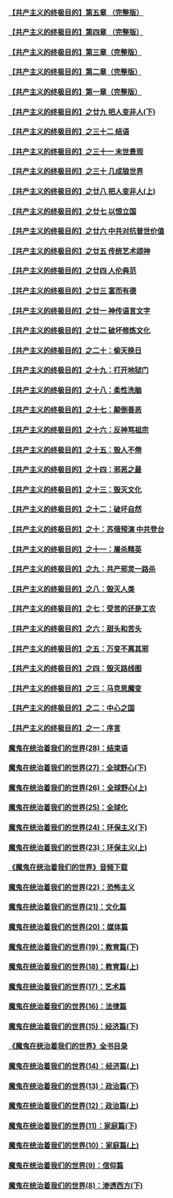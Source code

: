 #### [【共产主义的终极目的】第五章 （完整版）](../pages/nsc422/n11428912.md?t=08132301) 

#### [【共产主义的终极目的】第四章 （完整版）](../pages/nsc422/n11428907.md?t=08132301) 

#### [【共产主义的终极目的】第三章（完整版）](../pages/nsc422/n11428848.md?t=08132301) 

#### [【共产主义的终极目的】第二章（完整版）](../pages/nsc422/n11428831.md?t=08132301) 

#### [【共产主义的终极目的】第一章（完整版）](../pages/nsc422/n11417651.md?t=08132301) 

#### [【共产主义的终极目的】之廿九 把人变非人(下)](../pages/nsc422/n11344140.md?t=08132301) 

#### [【共产主义的终极目的】之三十二 结语](../pages/nsc422/n11360535.md?t=08132301) 

#### [【共产主义的终极目的】之三十一 末世景观](../pages/nsc422/n11351129.md?t=08132301) 

#### [【共产主义的终极目的】之三十 几成狼世界](../pages/nsc422/n11348280.md?t=08132301) 

#### [【共产主义的终极目的】之廿八 把人变非人(上)](../pages/nsc422/n11340492.md?t=08132301) 

#### [【共产主义的终极目的】之廿七 以恨立国](../pages/nsc422/n11336944.md?t=08132301) 

#### [【共产主义的终极目的】之廿六 中共对抗普世价值](../pages/nsc422/n11324785.md?t=08132301) 

#### [【共产主义的终极目的】之廿五 传统艺术颂神](../pages/nsc422/n11296396.md?t=08132301) 

#### [【共产主义的终极目的】之廿四 人伦典范](../pages/nsc422/n11296397.md?t=08132301) 

#### [【共产主义的终极目的】之廿三 富而有德](../pages/nsc422/n11283598.md?t=08132301) 

#### [【共产主义的终极目的】之廿一 神传语言文字](../pages/nsc422/n11263265.md?t=08132301) 

#### [【共产主义的终极目的】之廿二 破坏修炼文化](../pages/nsc422/n11245728.md?t=08132301) 

#### [【共产主义的终极目的】之二十：偷天换日](../pages/nsc422/n11238846.md?t=08132301) 

#### [【共产主义的终极目的】之十九：打开地狱门](../pages/nsc422/n11206376.md?t=08132301) 

#### [【共产主义的终极目的】之十八：柔性洗脑](../pages/nsc422/n11199994.md?t=08132301) 

#### [【共产主义的终极目的】之十七：颠倒善恶](../pages/nsc422/n11179782.md?t=08132301) 

#### [【共产主义的终极目的】之十六：反神骂祖宗](../pages/nsc422/n11166798.md?t=08132301) 

#### [【共产主义的终极目的】之十五：毁人不倦](../pages/nsc422/n11166792.md?t=08132301) 

#### [【共产主义的终极目的】之十四：邪恶之最](../pages/nsc422/n11150249.md?t=08132301) 

#### [【共产主义的终极目的】之十三：毁灭文化](../pages/nsc422/n11135227.md?t=08132301) 

#### [【共产主义的终极目的】之十二：破坏自然](../pages/nsc422/n11135214.md?t=08132301) 

#### [【共产主义的终极目的】之十：苏俄预演 中共登台](../pages/nsc422/n11118424.md?t=08132301) 

#### [【共产主义的终极目的】之十一：屠杀精英](../pages/nsc422/n11118442.md?t=08132301) 

#### [【共产主义的终极目的】之九：共产邪灵一路杀](../pages/nsc422/n11114139.md?t=08132301) 

#### [【共产主义的终极目的】之八：毁灭人类](../pages/nsc422/n11108503.md?t=08132301) 

#### [【共产主义的终极目的】之七：受苦的还是工农](../pages/nsc422/n11101809.md?t=08132301) 

#### [【共产主义的终极目的】之六：甜头和苦头](../pages/nsc422/n11096971.md?t=08132301) 

#### [【共产主义的终极目的】之五：万变不离其邪](../pages/nsc422/n11091285.md?t=08132301) 

#### [【共产主义的终极目的】之四：毁灭路线图](../pages/nsc422/n11086284.md?t=08132301) 

#### [【共产主义的终极目的】之三：马克思魔变](../pages/nsc422/n11061941.md?t=08132301) 

#### [【共产主义的终极目的】之二：中心之国](../pages/nsc422/n11047728.md?t=08132301) 

#### [【共产主义的终极目的】之一：序言](../pages/nsc422/n11086077.md?t=08132301) 

#### [魔鬼在统治着我们的世界(28)：结束语](../pages/nsc422/n10936246.md?t=08132301) 

#### [魔鬼在统治着我们的世界(27)：全球野心(下)](../pages/nsc422/n10928319.md?t=08132301) 

#### [魔鬼在统治着我们的世界(26)：全球野心(上)](../pages/nsc422/n10900318.md?t=08132301) 

#### [魔鬼在统治着我们的世界(25)：全球化](../pages/nsc422/n10788205.md?t=08132301) 

#### [魔鬼在统治着我们的世界(24)：环保主义(下)](../pages/nsc422/n10695307.md?t=08132301) 

#### [魔鬼在统治着我们的世界(23)：环保主义(上)](../pages/nsc422/n10688613.md?t=08132301) 

#### [《魔鬼在统治着我们的世界》音频下载](../pages/nsc422/n10635553.md?t=08132301) 

#### [魔鬼在统治着我们的世界(22)：恐怖主义](../pages/nsc422/n10614727.md?t=08132301) 

#### [魔鬼在统治着我们的世界(21)：文化篇](../pages/nsc422/n10597706.md?t=08132301) 

#### [魔鬼在统治着我们的世界(20)：媒体篇](../pages/nsc422/n10586579.md?t=08132301) 

#### [魔鬼在统治着我们的世界(19)：教育篇(下)](../pages/nsc422/n10564808.md?t=08132301) 

#### [魔鬼在统治着我们的世界(18)：教育篇(上)](../pages/nsc422/n10526970.md?t=08132301) 

#### [魔鬼在统治着我们的世界(17)：艺术篇](../pages/nsc422/n10499093.md?t=08132301) 

#### [魔鬼在统治着我们的世界(16)：法律篇](../pages/nsc422/n10485969.md?t=08132301) 

#### [魔鬼在统治着我们的世界(15)：经济篇(下)](../pages/nsc422/n10469975.md?t=08132301) 

#### [《魔鬼在统治着我们的世界》全书目录](../pages/nsc422/n10464261.md?t=08132301) 

#### [魔鬼在统治着我们的世界(14)：经济篇(上)](../pages/nsc422/n10457370.md?t=08132301) 

#### [魔鬼在统治着我们的世界(13)：政治篇(下)](../pages/nsc422/n10448270.md?t=08132301) 

#### [魔鬼在统治着我们的世界(12)：政治篇(上)](../pages/nsc422/n10444576.md?t=08132301) 

#### [魔鬼在统治着我们的世界(11)：家庭篇(下)](../pages/nsc422/n10440961.md?t=08132301) 

#### [魔鬼在统治着我们的世界(10)：家庭篇(上)](../pages/nsc422/n10435448.md?t=08132301) 

#### [魔鬼在统治着我们的世界(9)：信仰篇](../pages/nsc422/n10432159.md?t=08132301) 

#### [魔鬼在统治着我们的世界(8)：渗透西方(下)](../pages/nsc422/n10429603.md?t=08132301) 

